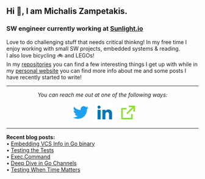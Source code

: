 ## Hi 👋, I am Michalis Zampetakis.
### SW engineer currently working at [Sunlight.io](https://www.sunlight.io/)
Love to do challenging stuff that needs critical thinkng!
In my free time I enjoy working with small SW projects, embedded systems & reading.  
I also love bicycling 🚲 and LEGOs!  
In my [repositories](https://github.com/mzampetakis?tab=repositories) you can find a few interesting things I get up with
while in my [personal website](https://mzampetakis.com) you can find more info about me and some posts I have recently started to write!

<hr>
<p align="center">
  <i>You can reach me out at one of the following ways:</i>
  <p align="center">
    <a href="https://twitter.com/mzampetakis" alt="Twitter"><img src="https://raw.githubusercontent.com/mzampetakis/mzampetakis/master/assets/twitter-fill.svg" style="margin-left:10px"></a>
    <a href="https://www.linkedin.com/in/mzampetakis" alt="Linkedin"><img src="https://raw.githubusercontent.com/mzampetakis/mzampetakis/master/assets/linkedin-fill.svg" style="margin-left:10px"></a>
    <a href="https://mzampetakis.com" alt="My site"><img src="https://raw.githubusercontent.com/mzampetakis/mzampetakis/master/assets/external-link-line.svg" style="margin-left:10px"></a>
  </p>
</p>

<hr>

<p>
  <b>Recent blog posts:</b><br>
  &bull; <a href="https://mzampetakis.com/posts/Embedding-VCS-Info-in-Binary/">Embedding VCS Info in Go binary</a><br>
  &bull; <a href="https://mzampetakis.com/posts/Testing-the-Tests/">Testing the Tests</a><br>
  &bull; <a href="https://mzampetakis.com/posts/Exec-Command/">Exec.Command</a><br>
  &bull; <a href="https://mzampetakis.com/posts/Deep-Dive-in-Go-Channels/">Deep Dive in Go Channels</a><br>
  &bull; <a href="https://mzampetakis.com/posts/Testing-When-Time-Matters/">Testing When Time Matters</a><br>
</p>
